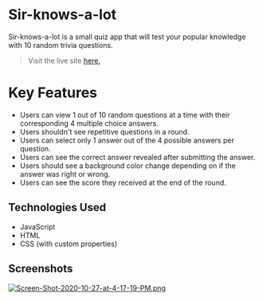 # Sir-knows-a-lot
Sir-knows-a-lot is a small quiz app that will test your popular knowledge with 10 random trivia questions. 

> Visit the live site [here.](https://quirosfelipe.github.io/sir-knows-a-lot/)

# Key Features

- Users can view 1 out of 10 random questions at a time with their corresponding 4 multiple choice answers.
- Users shouldn't see repetitive questions in a round.
- Users can select only 1 answer out of the 4 possible answers per question.
- Users can see the correct answer revealed after submitting the answer.
- Users should see a background color change depending on if the answer was right or wrong.
- Users can see the score they received at the end of the round.

## Technologies Used

- JavaScript
- HTML
- CSS (with custom properties)

## Screenshots
[![Screen-Shot-2020-10-27-at-4-17-19-PM.png](https://i.postimg.cc/vm51NstL/Screen-Shot-2020-10-27-at-4-17-19-PM.png)](https://postimg.cc/yJYYD25k)
